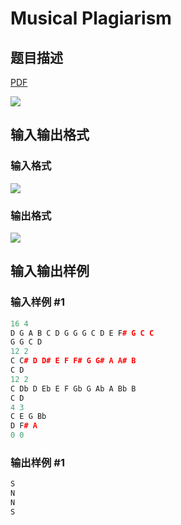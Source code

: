 # Musical Plagiarism

## 题目描述

[problemUrl]: https://uva.onlinejudge.org/index.php?option=com_onlinejudge&Itemid=8&category=226&page=show_problem&problem=2937

[PDF](https://uva.onlinejudge.org/external/118/p11837.pdf)

![](https://cdn.luogu.com.cn/upload/vjudge_pic/UVA11837/6ac14facb709258d8be71cd40d8042c74805326e.png)

## 输入输出格式

### 输入格式

![](https://cdn.luogu.com.cn/upload/vjudge_pic/UVA11837/cb48ee86d29fc5468fd39b7d67f28a033a715a5b.png)

### 输出格式

![](https://cdn.luogu.com.cn/upload/vjudge_pic/UVA11837/75e970c438d01b59fa14917c2d173edbe776ce40.png)

## 输入输出样例

### 输入样例 #1

```cpp
16 4
D G A B C D G G G C D E F# G C C
G G C D
12 2
C C# D D# E F F# G G# A A# B
C D
12 2
C Db D Eb E F Gb G Ab A Bb B
C D
4 3
C E G Bb
D F# A
0 0
```


### 输出样例 #1

```cpp
S
N
N
S
```


